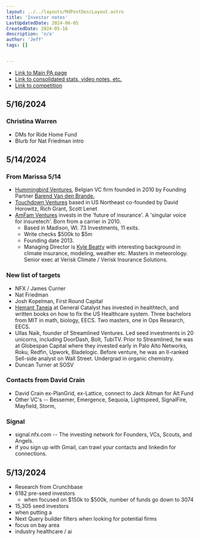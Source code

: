 ```yaml
---
layout: ../../layouts/MdPostDescLayout.astro
title: 'Investor notes'
LastUpdatedDate: 2024-06-05
CreatedDate: 2024-05-16
description: 'n/a'
author: 'Jeff'
tags: []


---
```

* [Link to Main PA page](/posts/68-pa-main/)
* [Link to consolidated stats, video notes, etc.](/posts/67-stats/)
* [Link to competition](/posts/69-competitors/)




## 5/16/2024
### Christina Warren
* DMs for Ride Home Fund
* Blurb for Nat Friedman intro



## 5/14/2024
### From Marissa 5/14
* [Hummingbird Ventures](https://www.hummingbird.vc/team), Belgian VC firm founded in 2010 by Founding Partner [Barend Van den Brande.](https://signal.nfx.com/investors/barend-van-den-brande) 
* [Touchdown Ventures](http://www.touchdownvc.com/) based in US Northeast co-founded by David Horowitz, Rich Grant, Scott Lenet
* [AmFam Ventures](https://www.amfamventures.com) invests in the 'future of insurance'. A 'singular voice for insuretech'. Born from a carrier in 2010.
	* Based in Madison, WI. 73 Investments, 11 exits.
	* Write checks $500k to $5m
	* Founding date 2013.
	* Managing Director is [Kyle Beatty](https://www.linkedin.com/in/kylebeatty/details/experience/) with interesting background in climate insurance, modeling, weather etc. Masters in meteorology. Senior exec at Verisk Climate / Verisk Insurance Solutions.

### New list of targets
* NFX / James Currier
* Nat Friedman
* Josh Kopelman, First Round Capital
* [Hemant Taneja](https://www.generalcatalyst.com/team/hemant-taneja) at General Catalyst has invested in healthtech, and written books on how to fix the US Healthcare system. Three bachelors from MIT in math, biology, EECS. Two masters, one in Ops Research, EECS.
* Ullas Naik, founder of Streamlined Ventures. Led seed investments in 20 unicorns, including DoorDash, Bolt, TubiTV. Prior to Streamlined, he was at Globespan Capital where they invested early in Palo Alto Networks, Roku, Redfin, Upwork, Bladelogic. Before venture, he was an II-ranked Sell-side analyst on Wall Street. Undergrad in organic chemistry.
* Duncan Turner at SOSV


### Contacts from David Crain
* David Crain ex-PlanGrid, ex-Lattice, connect to Jack Altman for Alt Fund
* Other VC's -- 
Bessemer, Emergence, Sequoia, Lightspeed, SignalFire, Mayfield, Storm, 

### Signal
* signal.nfx.com -- The investing network for Founders, VCs, Scouts, and Angels.
* if you sign up with Gmail, can trawl your contacts and linkedin for connections.






## 5/13/2024
* Research from Crunchbase
* 6182 pre-seed investors
	* when focused on $150k to $500k, number of funds go down to 3074
* 15,305 seed investors
* when putting a 
* Next Query builder filters when looking for potential firms
* focus on bay area
* industry healthcare / ai

